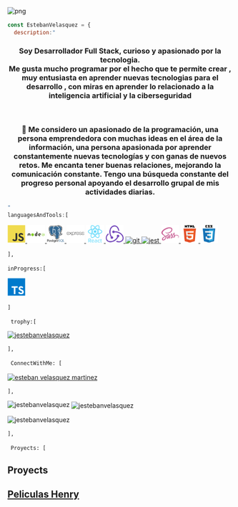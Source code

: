 ![png](https://user-images.githubusercontent.com/67343500/185017850-8fa06b41-7426-4125-80c9-4955930c4f28.png)

```javascript
const EstebanVelasquez = {
  description:" 
  ```
  
  <h3 align="center">Soy Desarrollador Full Stack, curioso y apasionado por la tecnologia.<br/> Me gusta mucho programar por el hecho que te permite crear 
, muy entusiasta en aprender nuevas tecnologias para el desarrollo , con miras en aprender lo relacionado a la inteligencia artificial y la ciberseguridad 
<br/>
<br/>
<br/>
  
🧑 Me considero un apasionado de la programación, una persona emprendedora con muchas ideas en el área de la información, una persona apasionada por aprender constantemente nuevas tecnologías y con ganas de nuevos retos. Me encanta tener buenas relaciones, mejorando la comunicación constante. Tengo una búsqueda constante del progreso personal apoyando el desarrollo grupal de mis actividades diarias.

</h3>
  
  ```javascript
  "
  languagesAndTools:[
  ```

<p align="left"> 
  <a href="https://developer.mozilla.org/en-US/docs/Web/JavaScript" target="_blank" rel="noreferrer"> <img src="https://raw.githubusercontent.com/devicons/devicon/master/icons/javascript/javascript-original.svg" alt="javascript" width="40" height="40"/> 
  </a> 
  <a href="https://nodejs.org" target="_blank" rel="noreferrer"> <img src="https://raw.githubusercontent.com/devicons/devicon/master/icons/nodejs/nodejs-original-wordmark.svg" alt="nodejs" width="40" height="40"/> 
  </a>
  </a> 
   <a href="https://www.postgresql.org" target="_blank" rel="noreferrer"> <img src="https://raw.githubusercontent.com/devicons/devicon/master/icons/postgresql/postgresql-original-wordmark.svg" alt="postgresql" width="40" height="40"/>   </a>
  <a href="https://expressjs.com" target="_blank" rel="noreferrer"> <img src="https://raw.githubusercontent.com/devicons/devicon/master/icons/express/express-original-wordmark.svg" alt="express" width="40" height="40"/> 
  </a> 
   <a href="https://reactjs.org/" target="_blank" rel="noreferrer"> <img src="https://raw.githubusercontent.com/devicons/devicon/master/icons/react/react-original-wordmark.svg" alt="react" width="40" height="40"/> 
  </a>
  <a href="https://redux.js.org" target="_blank" rel="noreferrer"> <img src="https://raw.githubusercontent.com/devicons/devicon/master/icons/redux/redux-original.svg" alt="redux" width="40" height="40"/> 
  </a>
  <a href="https://git-scm.com/" target="_blank" rel="noreferrer"> <img src="https://www.vectorlogo.zone/logos/git-scm/git-scm-icon.svg" alt="git" width="40" height="40"/>
  </a>
  <a href="https://jestjs.io" target="_blank" rel="noreferrer"> <img src="https://www.vectorlogo.zone/logos/jestjsio/jestjsio-icon.svg" alt="jest" width="40" height="40"/> 
  </a>  
  <a href="https://sass-lang.com" target="_blank" rel="noreferrer"> <img src="https://raw.githubusercontent.com/devicons/devicon/master/icons/sass/sass-original.svg" alt="sass" width="40" height="40"/> 
  </a> 
   <a href="https://www.w3.org/html/" target="_blank" rel="noreferrer"> <img src="https://raw.githubusercontent.com/devicons/devicon/master/icons/html5/html5-original-wordmark.svg" alt="html5" width="40" height="40"/>
  </a> 
  <a href="https://www.w3schools.com/css/" target="_blank" rel="noreferrer"> <img src="https://raw.githubusercontent.com/devicons/devicon/master/icons/css3/css3-original-wordmark.svg" alt="css3" width="40" height="40"/> 
  </a> 
</p>
  
  ```javascript,
  ],
  
inProgress:[
```
<p> 
<a href="https://www.typescriptlang.org/" target="_blank" rel="noreferrer"> <img src="https://raw.githubusercontent.com/devicons/devicon/master/icons/typescript/typescript-original.svg" alt="typescript" width="40" height="40"/> </a> 
</p>

```javascript,
]
  
 trophy:[ 
```

<p align="left"> <a href="https://github.com/ryo-ma/github-profile-trophy"><img src="https://github-profile-trophy.vercel.app/?username=jestebanvelasquez" alt="jestebanvelasquez" /></a> </p>

```javascript,
],
  
 ConnectWithMe: [
```

<p align="left">
<a href="https://linkedin.com/in/esteban velasquez martinez" target="blank"><img align="center" src="https://raw.githubusercontent.com/rahuldkjain/github-profile-readme-generator/master/src/images/icons/Social/linked-in-alt.svg" alt="esteban velasquez martinez" height="30" width="40" /></a>
</p>

```javascript,
],
```
<p><img align="left" src="https://github-readme-stats.vercel.app/api/top-langs?username=jestebanvelasquez&show_icons=true&locale=en&layout=compact" alt="jestebanvelasquez" /></p>

<p>&nbsp;<img align="center" src="https://github-readme-stats.vercel.app/api?username=jestebanvelasquez&show_icons=true&locale=en" alt="jestebanvelasquez" /></p>

<p><img align="center" src="https://github-readme-streak-stats.herokuapp.com/?user=jestebanvelasquez&" alt="jestebanvelasquez" /></p>


```javascript,
],
  
 Proyects: [
```

## Proyects

## <a href="https://github.com/jestebanvelasquez/Peliculas" target="_blank">Peliculas Henry</a>
